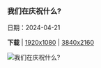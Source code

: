 ### 我们在庆祝什么?

日期：2024-04-21

**下载**  |  [1920x1080](https://cn.bing.com/th?id=OHR.EarthDayTurtle_ZH-CN4642042701_1920x1080.jpg)  |  [3840x2160](https://cn.bing.com/th?id=OHR.EarthDayTurtle_ZH-CN4642042701_UHD.jpg)

![我们在庆祝什么?](https://cn.bing.com/th?id=OHR.EarthDayTurtle_ZH-CN4642042701_1920x1080.jpg "绿海龟，圣地亚哥，加利福尼亚，美国 (© Ralph Pace/Minden Pictures)")

